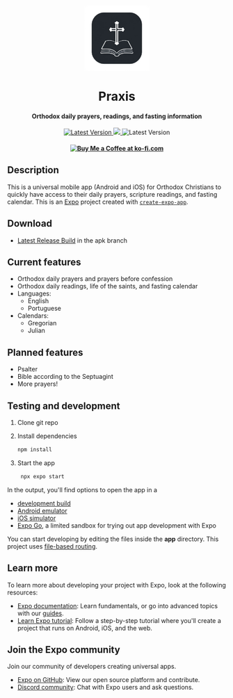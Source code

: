 <p align="center"><img src="assets/images/praxis-icon.png" width="150"></p>
<h1 align="center"><b>Praxis</b></h1>
<h4 align="center">Orthodox daily prayers, readings, and fasting information</h4>
<p align="center">
<a href="https://github.com/JLucasGaldino/Praxis/releases/tag/v0.3.1">
<img alt="Latest Version" src="https://img.shields.io/badge/tag-v0.3.1-8A2BE2">
</a>
<a href="https://www.gnu.org/licenses/gpl-3.0">
<img src="https://img.shields.io/badge/license-GPL_v3-blue">
</a>
<img alt="Latest Version" src="https://img.shields.io/badge/Christ%20is%20risen!-8A2BE2">
</p>
<h4 align="center"><a href='https://ko-fi.com/O5O616HNS2' target='_blank'><img height='36' style='border:0px;height:36px;' src='https://storage.ko-fi.com/cdn/kofi5.png?v=6' border='0' alt='Buy Me a Coffee at ko-fi.com' /></a></h4>

## Description
This is a universal mobile app (Android and iOS) for Orthodox Christians to quickly have access to their daily prayers, scripture readings, and fasting calendar. 
This is an [Expo](https://expo.dev) project created with [`create-expo-app`](https://www.npmjs.com/package/create-expo-app).

## Download
- [Latest Release Build](https://github.com/JLucasGaldino/Praxis/releases/download/v0.3.1/Praxis_0.3.1.apk) in the apk branch

## Current features
- Orthodox daily prayers and prayers before confession
- Orthodox daily readings, life of the saints, and fasting calendar
- Languages:
  - English
  - Portuguese
- Calendars:
  - Gregorian
  - Julian

## Planned features
- Psalter
- Bible according to the Septuagint
- More prayers!

## Testing and development

1. Clone git repo

2. Install dependencies

   ```bash
   npm install
   ```

3. Start the app

   ```bash
    npx expo start
   ```

In the output, you'll find options to open the app in a

- [development build](https://docs.expo.dev/develop/development-builds/introduction/)
- [Android emulator](https://docs.expo.dev/workflow/android-studio-emulator/)
- [iOS simulator](https://docs.expo.dev/workflow/ios-simulator/)
- [Expo Go](https://expo.dev/go), a limited sandbox for trying out app development with Expo

You can start developing by editing the files inside the **app** directory. This project uses [file-based routing](https://docs.expo.dev/router/introduction).


## Learn more

To learn more about developing your project with Expo, look at the following resources:

- [Expo documentation](https://docs.expo.dev/): Learn fundamentals, or go into advanced topics with our [guides](https://docs.expo.dev/guides).
- [Learn Expo tutorial](https://docs.expo.dev/tutorial/introduction/): Follow a step-by-step tutorial where you'll create a project that runs on Android, iOS, and the web.

## Join the Expo community

Join our community of developers creating universal apps.

- [Expo on GitHub](https://github.com/expo/expo): View our open source platform and contribute.
- [Discord community](https://chat.expo.dev): Chat with Expo users and ask questions.
